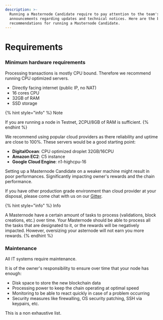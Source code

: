 ```yaml
---
description: >-
  Running a Masternode Candidate require to pay attention to the team's
  announcements regarding updates and technical notices. Here are the base
  recommendations for running a Masternode Candidate.
---
```


# Requirements

### Minimum hardware requirements <a id="hardware"></a>

Processing transactions is mostly CPU bound. Therefore we recommend running CPU optimized servers.

* Directly facing internet \(public IP, no NAT\)
* 16 cores CPU
* 32GB of RAM
* SSD storage

{% hint style="info" %}
Note

If you are running a node in Testnet, 2CPU/8GB of RAM is sufficient.
{% endhint %}

We recommend using popular cloud providers as there reliability and uptime are close to 100%. These servers would be a good starting point:

* **DigitalOcean**: CPU optimized droplet 32GB/16CPU
* **Amazon EC2**: C5 instance
* **Google Cloud Engine**: n1-highcpu-16

Setting up a Masternode Candidate on a weaker machine might result in poor performances. Significantly impacting owner's rewards and the chain performance.

If you have other production grade environment than cloud provider at your disposal, please come chat with us on our [Gitter](https://gitter.im/tomochain).

{% hint style="info" %}
Info

A Masternode have a certain amount of tasks to process \(validations, block creations, etc.\) over time. Your Masternode should be able to process all the tasks that are designated to it, or the rewards will be negatively impacted. However, oversizing your asternode will not earn you more rewards.
{% endhint %}

### Maintenance <a id="maintenance"></a>

All IT systems require maintenance.

It is of the owner's responsibility to ensure over time that your node has enough:

* Disk space to store the new blockchain data
* Processing power to keep the chain operating at optimal speed
* Monitoring to be able to react quickly in case of a problem occurring
* Security measures like firewalling, OS security patching, SSH via keypairs, etc.

This is a non exhaustive list.

